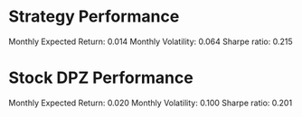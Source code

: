 # Strategy Performance
Monthly Expected Return: 0.014
Monthly Volatility: 0.064
Sharpe ratio: 0.215
# Stock DPZ Performance
Monthly Expected Return: 0.020
Monthly Volatility: 0.100
Sharpe ratio: 0.201
